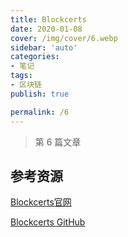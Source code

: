 ```yaml
---
title: Blockcerts
date: 2020-01-08
cover: /img/cover/6.webp
sidebar: 'auto'
categories:
- 笔记
tags:
- 区块链
publish: true

permalink: /6
---
```


> 第 6 篇文章
<!-- more -->

## 参考资源
[Blockcerts官网](https://www.blockcerts.org/)

[Blockcerts GitHub](https://github.com/blockchain-certificates)
